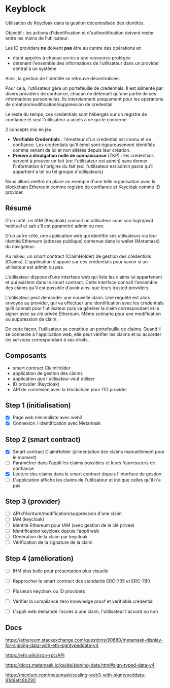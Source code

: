 # Keyblock

Utilisation de Keycloak dans la gestion décentralisée des identités.

Objectif : les actions d'identification et d'authentification doivent rester entre les mains de l'utilisateur. 

Les ID providers **ne** doivent **pas** être au centre des opérations en 
- étant appelés à chaque accès à une ressource protégée
- détenant l'ensemble des informations de l'utilisateur dans un provider central à un système

Ainsi, la gestion de l'identité se retrouve décentralisée.

Pour cela, l'utilisateur gère un portefeuille de credentials. Il est alimenté par divers providers de confiance, chacun ne détenant qu'une partie de ses informations personnelles. Ils interviennent uniquement pour les opérations de création/modification/suppression de credential. 

Le reste du temps, ces credentials sont hébergés sur un registre de confiance et seul l'utilisateur a accès à ce qui le concerne.

2 concepts mis en jeu :
- **Verifiable Credentials** : l'émetteur d'un credential est connu et de confiance. Les credentials qu'il émet sont rigoureusement identifiés comme venant de lui et non altérés depuis leur création.
- **Preuve à divulgation nulle de connaissance** (ZKP) : les crédentials servent à prouver un fait (ex: l'utilisateur est admin) sans donner l'information à l'origine du fait (ex: l'utilisateur est admin parce qu'il appartient à tel ou tel groupe d'utilisateurs)

Nous allons mettre en place un exemple d'une telle organisation avec la blockchain Ethereum comme registre de confiance et Keycloak comme ID provider.

## Résumé

D'un côté, un IAM (Keycloak) connait un utilisateur sous son login/pwd habituel et sait s'il est paramétré admin ou non.

D'un autre côté, une application web qui identifie ses utilisateurs via leur identité Ethereum (adresse publique) contenue dans le wallet (Metamask) du navigateur.

Au milieu, un smart contract (ClaimHolder) de gestion des crédentials (Claims). L'application s'appuie sur ces crédentials pour savoir si un utilisateur est admin ou pas.

L'utilisateur dispose d'une interface web qui liste les claims lui appartenant et qui existent dans le smart contract. Cette interface connaît l'ensemble des claims qu'il est possible d'avoir ainsi que leurs trusted providers. 

L'utilisateur peut demander une nouvelle claim. Une requête est alors envoyée au provider, qui va effectuer une identification avec les credentials qu'il connait pour l'utilisateur puis va générer la claim correspondant et la signer avec sa clé privée Ethereum. Même scénario pour une modification ou suppression de claim.

De cette façon, l'utilisateur se constitue un portefeuille de claims. Quand il se connecte à l'application web, elle peut vérifier les claims et lui accorder les services correspondant à ses droits.

## Composants

- smart contract ClaimHolder
- application de gestion des claims
- application que l'utilisateur veut utiliser
- ID provider (Keycloak)
- API de connexion avec la blockchain pour l'ID provider

## Step 1 (initialisation)
-[X] Page web minimaliste avec web3
-[X] Connexion / identification avec Metamask
  
## Step 2 (smart contract)
-[X] Smart contract ClaimHolder (alimentation des claims manuellement pour le moment)
-[ ] Paramétrer dans l'appli les claims possibles et leurs fournisseurs de confiance
-[X] Lecture des claims dans le smart contract depuis l'interface de gestion
-[ ] L'application affiche les claims de l'utilisateur et indique celles qu'il n'a pas

## Step 3 (provider)
-[ ] API d'écriture/modification/suppression d'une claim
-[ ] IAM (keycloak)
-[ ] Identité Ethereum pour IAM (avec gestion de la clé privée)
-[ ] Identification keycloak depuis l'appli web
-[ ] Génération de la claim par keycloak
-[ ] Vérification de la signature de la claim

## Step 4 (amélioration)
-[ ] IHM plus belle pour présentation plus visuelle
-[ ] Rapprocher le smart contract des standards ERC-735 et ERC-780
-[ ] Plusieurs keycloak ou ID providers
-[ ] Vérifier la compliance zero knowledge proof et verifiable credential
-[ ] L'appli web demande l'accès à une claim, l'utilisateur l'accord ou non



## Docs

https://ethereum.stackexchange.com/questions/90680/metamask-display-for-signing-data-with-eth-signtypeddata-v4

https://eth.wiki/json-rpc/API

https://docs.metamask.io/guide/signing-data.html#sign-typed-data-v4

https://medium.com/metamask/scaling-web3-with-signtypeddata-91d6efc8b290

